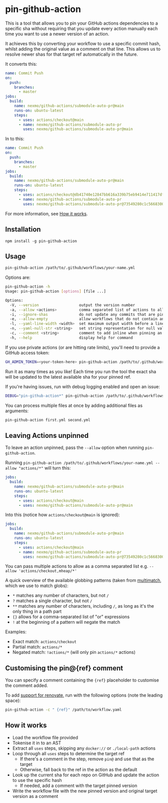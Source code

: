 # pin-github-action

This is a tool that allows you to pin your GitHub actions dependencies to a
specific sha without requiring that you update every action manually each time
you want to use a newer version of an action.

It achieves this by converting your workflow to use a specific commit hash,
whilst adding the original value as a comment on that line. This allows us to
resolve newer shas for that target ref automatically in the future.

It converts this:

```yaml
name: Commit Push
on:
  push:
    branches:
      - master
jobs:
  build:
    name: nexmo/github-actions/submodule-auto-pr@main
    runs-on: ubuntu-latest
    steps:
      - uses: actions/checkout@main
      - name: nexmo/github-actions/submodule-auto-pr
        uses: nexmo/github-actions/submodule-auto-pr@main
```

In to this:

```yaml
name: Commit Push
on:
  push:
    branches:
      - master
jobs:
  build:
    name: nexmo/github-actions/submodule-auto-pr@main
    runs-on: ubuntu-latest
    steps:
      - uses: actions/checkout@db41740e12847bb616a339b75eb9414e711417df # pin@main
      - name: nexmo/github-actions/submodule-auto-pr
        uses: nexmo/github-actions/submodule-auto-pr@73549280c1c566830040d9a01fe9050dae6a3036 # pin@main
```

For more information, see [How it works](#how-it-works).

## Installation

```
npm install -g pin-github-action
```

## Usage

```bash
pin-github-action /path/to/.github/workflows/your-name.yml
```

Options are:
```bash
pin-github-action -h
Usage: pin-github-action [options] [file ...]

Options:
  -V, --version                  output the version number
  -a, --allow <actions>          comma separated list of actions to allow e.g. mheap/debug-action. May be a glob e.g. mheap/*
  -i, --ignore-shas              do not update any commits that are pinned at a sha
  -e, --allow-empty              allow workflows that do not contain any actions
  -l, --yaml-line-width <width>  set maximum output width before a line break (default: "120")
  -n, --yaml-null-str <string>   set string representation for null values (default: "null")
  -c, --comment <string>         comment to add inline when pinning an action (default: " pin@{ref}")
  -h, --help                     display help for command
```

If you use private actions (or are hitting rate limits), you'll need to provide
a GitHub access token:

```bash
GH_ADMIN_TOKEN=<your-token-here> pin-github-action /path/to/.github/workflows/your-name.yml
```

Run it as many times as you like! Each time you run the tool the exact sha will
be updated to the latest available sha for your pinned ref.

If you're having issues, run with debug logging enabled and open an issue:

```bash
DEBUG="pin-github-action*" pin-github-action /path/to/.github/workflows/your-name.yml
```

You can process multiple files at once by adding additional files as arguments: 

```bash
pin-github-action first.yml second.yml 
```

## Leaving Actions unpinned

To leave an action unpinned, pass the `--allow` option when running `pin-github-action`.

Running `pin-github-action /path/to/.github/workflows/your-name.yml --allow "actions/*"` will turn this:

```yaml
jobs:
  build:
    name: nexmo/github-actions/submodule-auto-pr@main
    runs-on: ubuntu-latest
    steps:
      - uses: actions/checkout@main
      - uses: nexmo/github-actions/submodule-auto-pr@main
```

Into this (notice how `actions/checkout@main` is ignored):

```yaml
jobs:
  build:
    name: nexmo/github-actions/submodule-auto-pr@main
    runs-on: ubuntu-latest
    steps:
      - uses: actions/checkout@main
      - name: nexmo/github-actions/submodule-auto-pr
        uses: nexmo/github-actions/submodule-auto-pr@73549280c1c566830040d9a01fe9050dae6a3036 # pin@main
```

You can pass multiple actions to allow as a comma separated list e.g. `--allow 'actions/checkout,mheap/*'`

A quick overview of the available globbing patterns (taken from [multimatch](https://github.com/sindresorhus/multimatch), which we use to match globs):

- `*` matches any number of characters, but not `/`
- `?` matches a single character, but not `/`
- `**` matches any number of characters, including `/`, as long as it's the only thing in a path part
- `{}` allows for a comma-separated list of "or" expressions
- `!` at the beginning of a pattern will negate the match

Examples:

- Exact match: `actions/checkout`
- Partial match: `actions/*`
- Negated match: `!actions/*` (will only pin `actions/*` actions)

## Customising the pin@{ref} comment

You can specify a comment containing the `{ref}` placeholder to customise the comment added.

To add [support for renovate](https://github.com/mheap/pin-github-action/issues/140), run with the following options (note the leading space):

```bash
pin-github-action -c " {ref}" /path/to/workflow.yaml
```

## How it works

- Load the workflow file provided
- Tokenise it in to an AST
- Extract all `uses` steps, skipping any `docker://` or `./local-path` actions
- Loop through all `uses` steps to determine the target ref
  - If there's a comment in the step, remove `pin@` and use that as the target
  - Otherwise, fall back to the ref in the action as the default
- Look up the current sha for each repo on GitHub and update the action to use the specific hash
  - If needed, add a comment with the target pinned version
- Write the workflow file with the new pinned version and original target version as a comment
